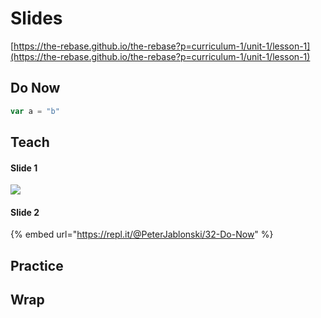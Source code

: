 # Slides

[https://the-rebase.github.io/the-rebase?p=curriculum-1/unit-1/lesson-1](https://the-rebase.github.io/the-rebase?p=curriculum-1/unit-1/lesson-1)

## Do Now

```javascript
var a = "b"
```

## Teach

#### Slide 1

![](http://news.mit.edu/sites/mit.edu.newsoffice/files/images/2016/MIT-Earth-Dish_0.jpg)

#### Slide 2

{% embed url="https://repl.it/@PeterJablonski/32-Do-Now" %}



## Practice

## Wrap

